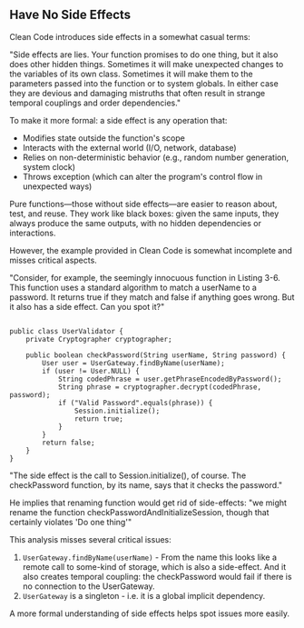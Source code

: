 ## Have No Side Effects

Clean Code introduces side effects in a somewhat casual terms:

<div class="book-quote">
"Side effects are lies. Your function promises to do one thing, but it also does other hidden things. 
Sometimes it will make unexpected changes to the variables of its own class. 
Sometimes it will make them to the parameters passed into the function or to system globals. 
In either case they are devious and damaging mistruths that often result in strange temporal couplings and order dependencies."
</div>

To make it more formal: a side effect is any operation that:

- Modifies state outside the function's scope
- Interacts with the external world (I/O, network, database)
- Relies on non-deterministic behavior (e.g., random number generation, system clock)
- Throws exception (which can alter the program's control flow in unexpected ways)

Pure functions—those without side effects—are easier to reason about, test, and reuse. They work like black boxes: given the same inputs, they always produce the same outputs, with no hidden dependencies or interactions.

However, the example provided in Clean Code is somewhat incomplete and misses critical aspects. 

<div class="book-quote">
"Consider, for example, the seemingly innocuous function in Listing 3-6. This function uses a standard algorithm to match a userName to a password. 
It returns true if they match and false if anything goes wrong. But it also has a side effect. Can you spot it?"

<pre><code class="language-java">
public class UserValidator {
    private Cryptographer cryptographer;

    public boolean checkPassword(String userName, String password) {
        User user = UserGateway.findByName(userName);
        if (user != User.NULL) {
            String codedPhrase = user.getPhraseEncodedByPassword();
            String phrase = cryptographer.decrypt(codedPhrase, password);
            if ("Valid Password".equals(phrase)) {
                Session.initialize();
                return true;
            }
        }
        return false;
    }
}
</code></pre>

"The side effect is the call to Session.initialize(), of course. The checkPassword function, by its name, says that it checks the password."
</div>

He implies that renaming function would get rid of side-effects: "we might rename the function checkPasswordAndInitializeSession, though that certainly violates 'Do one thing'"

This analysis misses several critical issues:

1. `UserGateway.findByName(userName)` - From the name this looks like a remote call to some-kind of storage, which is also a side-effect. And it also creates temporal coupling: the checkPassword would fail if there is no connection to the UserGateway.
2. `UserGateway` is a singleton - i.e. it is a global implicit dependency. 

A more formal understanding of side effects helps spot issues more easily.

